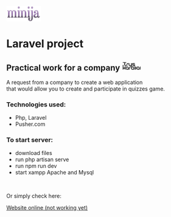 <img style="width:90px" src="public/minija.png"><img>

#   Laravel project

## Practical work for a company <img style="width:50px; " src="public/logo.png"></img>

A request from a company to create a web application</br>
that would allow you to create and participate in quizzes game.

### Technologies used:
* Php, Laravel
* Pusher.com

### To start server:
* download files
* run php artisan serve
* run npm run dev
* start xampp Apache and Mysql

<br>

Or simply check here:

[Website online (not working yet)](https://tryskaraliai.online)





